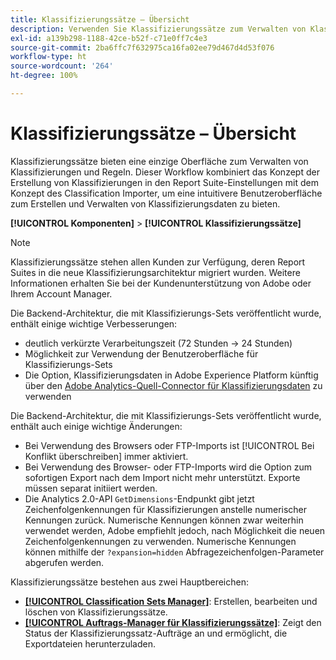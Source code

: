 ```yaml
---
title: Klassifizierungssätze – Übersicht
description: Verwenden Sie Klassifizierungssätze zum Verwalten von Klassifizierungsdaten.
exl-id: a139b298-1188-42ce-b52f-c71e0ff7c4e3
source-git-commit: 2ba6ffc7f632975ca16fa02ee79d467d4d53f076
workflow-type: ht
source-wordcount: '264'
ht-degree: 100%

---
```


# Klassifizierungssätze – Übersicht

Klassifizierungssätze bieten eine einzige Oberfläche zum Verwalten von Klassifizierungen und Regeln. Dieser Workflow kombiniert das Konzept der Erstellung von Klassifizierungen in den Report Suite-Einstellungen mit dem Konzept des Classification Importer, um eine intuitivere Benutzeroberfläche zum Erstellen und Verwalten von Klassifizierungsdaten zu bieten.

**[!UICONTROL Komponenten]** > **[!UICONTROL Klassifizierungssätze]**

>[!NOTE]
>
>Klassifizierungssätze stehen allen Kunden zur Verfügung, deren Report Suites in die neue Klassifizierungsarchitektur migriert wurden. Weitere Informationen erhalten Sie bei der Kundenunterstützung von Adobe oder Ihrem Account Manager.

Die Backend-Architektur, die mit Klassifizierungs-Sets veröffentlicht wurde, enthält einige wichtige Verbesserungen:

* deutlich verkürzte Verarbeitungszeit (72 Stunden → 24 Stunden)
* Möglichkeit zur Verwendung der Benutzeroberfläche für Klassifizierungs-Sets
* Die Option, Klassifizierungsdaten in Adobe Experience Platform künftig über den [Adobe Analytics-Quell-Connector für Klassifizierungsdaten](https://experienceleague.adobe.com/docs/experience-platform/sources/connectors/adobe-applications/classifications.html?lang=de) zu verwenden

Die Backend-Architektur, die mit Klassifizierungs-Sets veröffentlicht wurde, enthält auch einige wichtige Änderungen:

* Bei Verwendung des Browsers oder FTP-Imports ist [!UICONTROL Bei Konflikt überschreiben] immer aktiviert.
* Bei Verwendung des Browser- oder FTP-Imports wird die Option zum sofortigen Export nach dem Import nicht mehr unterstützt. Exporte müssen separat initiiert werden.
* Die Analytics 2.0-API `GetDimensions`-Endpunkt gibt jetzt Zeichenfolgenkennungen für Klassifizierungen anstelle numerischer Kennungen zurück. Numerische Kennungen können zwar weiterhin verwendet werden, Adobe empfiehlt jedoch, nach Möglichkeit die neuen Zeichenfolgenkennungen zu verwenden. Numerische Kennungen können mithilfe der `?expansion=hidden` Abfragezeichenfolgen-Parameter abgerufen werden.


Klassifizierungssätze bestehen aus zwei Hauptbereichen:

* [**[!UICONTROL Classification Sets Manager]**](set-manager.md): Erstellen, bearbeiten und löschen von Klassifizierungssätze.
* [**[!UICONTROL Auftrags-Manager für Klassifizierungssätze]**](job-manager.md): Zeigt den Status der Klassifizierungssatz-Aufträge an und ermöglicht, die Exportdateien herunterzuladen.
